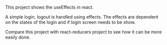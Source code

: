 This project shows the useEffects in react.

A simple login, logout is handled using effects. The effects are dependent on the states of the login and if login screen needs to be show.

Compare this project with react-reducers project to see how it can be more easily done.
